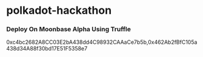# polkadot-hackathon

### Deploy On Moonbase Alpha Using Truffle

0xc4bc2682A8CC03E2bA438dd4C98932CAAaCe7b5b,0x462Ab2fBfC105a438d34A88f30bd17E51F5358e7